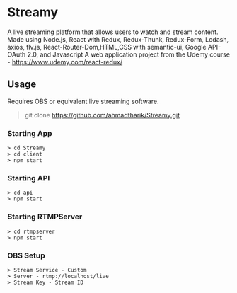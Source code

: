 # Streamy

A live streaming platform that allows users to watch and stream content.
Made using Node.js, React with Redux, Redux-Thunk, Redux-Form, Lodash, axios, flv.js, React-Router-Dom,HTML,CSS with semantic-ui, Google API- OAuth 2.0, and Javascript
 A web application project from the Udemy course - https://www.udemy.com/react-redux/

## Usage

Requires OBS or equivalent live streaming software.

>git clone https://github.com/ahmadtharik/Streamy.git


### Starting App

```
> cd Streamy
> cd client
> npm start
```


### Starting API
```
> cd api
> npm start
```


### Starting RTMPServer
```
> cd rtmpserver
> npm start
```

### OBS Setup

```
> Stream Service - Custom
> Server - rtmp://localhost/live
> Stream Key - Stream ID
```



